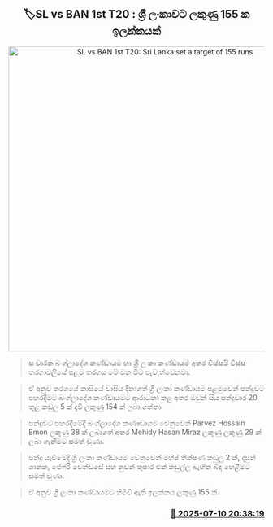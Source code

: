 <p align='center'><b><h2 align='center' title='SL vs BAN 1st T20: Sri Lanka set a target of 155 runs'>🏷SL vs BAN 1st T20 : ශ්‍රී ලංකාවට ලකුණු 155 ක ඉලක්කයක්</h2></b></p>
<p align='center'><img src='https://helakuru.sgp1.cdn.digitaloceanspaces.com/esana/images/lib/sl-vs-ban-2nd-t20.jpg' width='600' alt='SL vs BAN 1st T20: Sri Lanka set a target of 155 runs'></p>

> සංචාරක බංග්ලාදේශ කණ්ඩායම හා ශ්‍රී ලංකා කණ්ඩායම අතර විස්සයි විස්ස තරගාවලියේ පළමු තරගය මේ වන විට පැවැත්වෙනවා.

> ඒ අනුව තරගයේ කාසියේ වාසිය දිනාගත් ශ්‍රී ලංකා කණ්ඩායම පළමුවෙන් පන්දුවට පහරදීමට බංග්ලාදේශ කණ්ඩායමට ආරාධනා කළ අතර ඔවුන් සිය පන්දුවාර 20 තුළ කඩුලු 5 ක් දැවී ලකුණු 154 ක් ලබා ගත්තා.

> පන්දුවට පහරදී‍මේදී බංග්ලාදේශ කණෟඩායම වෙනුවෙන් Parvez Hossain Emon ලකුණු 38 ක් ලබාගත් අතර Mehidy Hasan Miraz ලකුණු ලකුණු 29 ක් ලබා ගැනීමට සමත් වුණා.

> පන්දු යැවීමේදී ශ්‍රී ලංකා කණ්ඩායම වෙනුවෙන් මහීෂ් තීක්ෂණ කඩුලු 2 ක්, දසුන් ශානක, ජෙෆ්රි වෙන්ඩසේ සහ නුවන් තුෂාර එක් කඩුල්ල බැඟින් බිඳ හෙළීමට සමත් වුණා.

> ඒ අනුව ශ්‍රී ලංකා කණ්ඩායමට හිමිවී ඇති ඉලක්කය ලකුණු 155 ක්.



<h3 align='right'><a href='https://www.helakuru.lk/esana/p/111765/'>📅 2025-07-10 20:38:19</a></h3>
